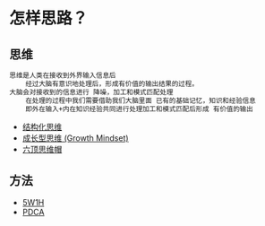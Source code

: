 # 怎样思路？


## 思维
```md
思维是人类在接收到外界输入信息后
	经过大脑有意识地处理后，形成有价值的输出结果的过程。
大脑会对接收到的信息进行 降噪，加工和模式匹配处理
	在处理的过程中我们需要借助我们大脑里面 已有的基础记忆，知识和经验信息 
	即外在输入+内在知识经验共同进行处理加工和模式匹配后形成 有价值的输出
```
* [结构化思维](Thought/Structured/README.md)
* [成长型思维 (Growth Mindset)](Thought/Growth/README.md)
* [六顶思维帽](Six-Thinking-Hats.md)

## 方法
* [5W1H](method/5W1H.md)
* [PDCA](method/PDCA.md)
